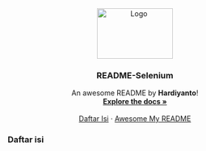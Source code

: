 <div align="center">
  <a href="https://www.selenium.dev/documentation/">
    <img src="https://github.com/dwiHard/five_byte.github.io/blob/master/images/opensearch.png" alt="Logo" width="150" height="100">
  </a>

<h3 align="center">README-Selenium</h3>

  <p align="center">
    An awesome README by <b>Hardiyanto</b>!
    <br />
    <a href="https://www.selenium.dev/documentation/"><strong>Explore the docs »</strong></a>
    <br />
    <br />
    <a href="https://github.com/dwiHard/five_byte.github.io/blob/master/cheatsheet/selenium.md#daftar-isi">Daftar Isi</a>
    ·
    <a href="https://github.com/dwiHard/five_byte.github.io#my-repository---">Awesome My README</a>
  </p>
</div>


### Daftar isi